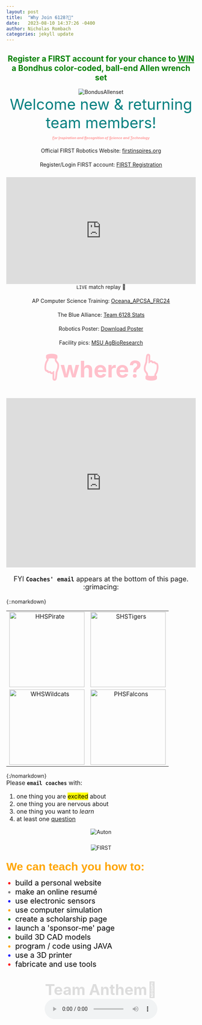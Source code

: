 ```yaml
---
layout: post
title:  "Why Join 6128?🤨"
date:   2023-08-10 14:37:26 -0400
author: Nicholas Rombach
categories: jekyll update
---
```

<div style="text-align: center;">
  <h2 style="color: green;">Register a FIRST account for your chance to <ins><b>WIN</b></ins> a Bondhus color-coded, ball-end Allen wrench set</h2>
</div>

<div style="text-align: center;">
  <img src="https://3989ac5bcbe1edfc864a-0a7f10f87519dba22d2dbc6233a731e5.ssl.cf2.rackcdn.com/bondhus42/72-dpi-graphics/colorguard/69637_copy2.png" alt="BondusAllenset">
</div>

<div style="text-align: center; margin-bottom: 10px;">
  <span style="display: block; font-size: 40px; color: #008080;">
    Welcome new & returning team members!
  </span>
</div>

<div style="text-align: center; margin-bottom: 20px;">
  <span style="display: block; font-size: 9px; color: #FF9999;">
    <em><strong><ins>F</ins>or <ins>I</ins>nspiration and <ins>R</ins>ecognition of <ins>S</ins>cience and <ins>T</ins>echnology</strong></em>
  </span>
</div>

<div style="text-align: center;">
  <div style="padding-bottom: 20px;">
    Official FIRST Robotics Website: <a href="https://www.firstinspires.org/robotics/frc" target="_blank">firstinspires.org</a><br>
  </div>
  <div style="padding-bottom: 25px;">
    Register/Login FIRST account: <a href="https://login2.firstinspires.org/Account/Login" target="_blank">FIRST Registration</a><br>
  </div>
  <div style="display: flex; justify-content: center;">
    <div style="max-width: 100%; width: 100%; position: relative; padding-bottom: 56.25%;">
      <iframe src="https://www.youtube.com/embed/C77dCZUTUpo" frameborder="0" allowfullscreen style="position: absolute; top: 0; left: 0; width: 100%; height: 100%;"></iframe>
    </div>
  </div>
  <div style="padding-bottom: 20px;">
    <code>LIVE</code> match replay 🤯<br>
  </div>
  <div style="padding-bottom: 20px;">
    AP Computer Science Training: <a href="https://runestone.academy/ns/books/published/Oceana_APCSA_FRC24/index.html" target="_blank">Oceana_APCSA_FRC24</a><br>
  </div>
  <div style="padding-bottom: 20px;">
    The Blue Alliance: <a href="https://www.thebluealliance.com/team/6128" target="_blank">Team 6128 Stats</a><br>
  </div>
  <div style="padding-bottom: 20px;">
    Robotics Poster: <a href="https://drive.google.com/file/d/1eW8WtrfVCFPeHC75RMmtMjNB-E0A-d4_/view?usp=sharing" target="_blank">Download Poster</a><br>
  </div>
  <div style="padding-bottom: 20px;">
    Facility pics: <a href="https://drive.google.com/drive/folders/1x9UObfBQId2rwInRlrZxavEPQuLbMj_R?usp=sharing" target="_blank">MSU AgBioResearch</a><br>
  </div>
</div>

<div style="text-align: center;">
  <h3 style="color: pink; font-size: 60px; margin: 0; font-weight: bold;">👇where?👆</h3><br>
</div>

<div style="display: flex; justify-content: center; margin-bottom: 20px;">
  <iframe src="https://www.google.com/maps/embed?pb=!1m14!1m8!1m3!1d11530.621704532181!2d-86.37018675933841!3d43.73848451891624!3m2!1i1024!2i768!4f13.1!3m3!1m2!1s0x881c0784c753ce87%3A0x119a6d0133cc6700!2sMichigan%20State%20University%20AgBioResearch%20West%20Central%20Michigan%20Research%20and%20Extension%20Center!5e0!3m2!1sen!2sus!4v1691718293562!5m2!1sen!2sus" width="600" height="450" style="border: 1px black" allowfullscreen="" loading="lazy" referrerpolicy="no-referrer-when-downgrade"></iframe>
</div>

<div style="text-align: center; margin-bottom: 20px;">
  <span style="display: block; font-size: 18px;">
    FYI <b><code>Coaches' email</code></b> appears at the bottom of this page. :grimacing:
  </span>
</div>

{::nomarkdown}
<table style="width:100%; text-align:center; border-collapse: collapse; border: none;">
  <tr>
    <td style="border-radius: 10px; overflow: hidden;">
      <img src="https://s3-us-west-2.amazonaws.com/sportshub2-uploads-prod/files/sites/893/2018/09/26151545/HPS_Pirate_RGB.png" alt="HHSPirate" width="200">
    </td>
    <td style="border-radius: 10px; overflow: hidden;">
      <img src="https://s3-us-west-2.amazonaws.com/sportshub2-uploads-prod/files/sites/1583/2017/08/02153836/517.png" alt="SHSTigers" width="200">
    </td>
  </tr>
  <tr>
    <td style="border-radius: 10px; overflow: hidden;">
      <img src="https://walkervillewildcats.com/wp-content/uploads/2018/11/Wildcat4.png" alt="WHSWildcats" width="200">
    </td>
    <td style="border-radius: 10px; overflow: hidden;">
      <img src="https://cmsv2-assets.apptegy.net/uploads/2721/logo/3009/logo.png" alt="PHSFalcons" width="200">
    </td>
  </tr>
</table>
{:/nomarkdown}

<div style="text-align: left; font-size: 16px;">
  Please <b><code>email coaches</code></b> with:
  <ol>
    <li>one thing you are <mark>excited</mark> about</li>
    <li>one thing you are nervous about</li>
    <li>one thing you want to <em>learn</em></li>
    <li>at least one <span style="text-decoration: underline;">question</span></li>
  </ol>
</div>

<div style="display: flex; justify-content: center; margin-bottom: 25px;">
  <img src="https://www.chiefdelphi.com/uploads/default/original/3X/2/c/2c8ea0c8df7a9f0cd14aa04289ad8b23d94a3e06.gif" alt="Auton">
</div>

<div style="display: flex; justify-content: center; margin-bottom: 25px;">
  <img src="https://seekvectorlogo.net/wp-content/uploads/2019/03/first-robotics-competition-vector-logo.png" alt="FIRST">
</div>

<p style="color: orange; font-family: Arial, sans-serif; font-size: 30px; margin: 0; font-weight: bold;">
  We can teach you how to:</p>
  <ul style="list-style-type: disc; text-align: left;">
    <li style="color:red; font-size: 20px;"><span style="color:black;">build a personal website</span></li>
    <li style="color:gray; font-size: 20px;"><span style="color:black;">make an online resumé</span></li>
    <li style="color:blue; font-size: 20px;"><span style="color:black;">use electronic sensors</span></li>
    <li style="color:orange; font-size: 20px;"><span style="color:black;">use computer simulation</span></li>
    <li style="color:green; font-size: 20px;"><span style="color:black;">create a scholarship page</span></li>
    <li style="color:purple; font-size: 20px;"><span style="color:black;">launch a 'sponsor-me' page</span></li>
    <li style="color:green; font-size: 20px;"><span style="color:black;">build 3D CAD models</span></li>
    <li style="color:orange; font-size: 20px;"><span style="color:black;">program / code using JAVA</span></li>
    <li style="color:blue; font-size: 20px;"><span style="color:black;">use a 3D printer</span></li>
    <li style="color:red; font-size: 20px;"><span style="color:black;">fabricate and use tools</span></li>
  </ul><br>

<div style="text-align: center; padding-bottom: 0;">
  <span style="display: block; font-size: 40px; color: #DDDDDD; font-weight: bold;">
    Team Anthem🎵<br>
  </span>
  <audio controls loop>
    <source src="{{ site.baseurl }}/assets/audio/RR.wav" type="audio/wav">
    Your browser does not support the audio element.
  </audio>
</div>

<!--
<div style="display: flex; justify-content: center;">
  <h4 style="color: orange; font-family: Arial, sans-serif; font-size: 32px; margin-bottom: 0;">Learn how to build a web-based resumé!</h4><br>
  <iframe src="https://resume-template.joelglovier.com/" width="100%" height="600" frameborder="0"></iframe>
</div>
-->

[firstinspires]: https://www.firstinspires.org/robotics/frc
[firstreg]: https://login2.firstinspires.org/Account/Login
[Qual78]: https://www.thebluealliance.com/match/2023miwmi_qm78
[APCSA]: https://runestone.academy/ns/books/published/HartHS_APCSA_FRC24/index.html
[MSU]: https://drive.google.com/drive/folders/1x9UObfBQId2rwInRlrZxavEPQuLbMj_R?usp=sharing
[TBA]: https://www.thebluealliance.com/team/6128
[FRCPoster]: https://drive.google.com/file/d/1ncob92Pq0ILPDAlG7XROPMt_NxwRxsf3/view?usp=sharing
